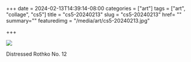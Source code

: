 +++
date = 2024-02-13T14:39:14-08:00
categories = ["art"]
tags = ["art", "collage", "cs5"]
title = "cs5-20240213"
slug = "cs5-20240213"
href= ""
summary=""
featuredimg = "/media/art/cs5-20240213.jpg"

+++

<img src="/media/art/cs5-20240213.jpg" />

Distressed Rothko No. 12